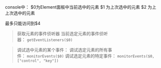 console中：
$0为Element面板中当前选中的元素
$1 为上次选中的元素
$2 为上上次选中的元素

最多只能访问到$4

> 获取元素的事件侦听器
> 当前选定元素的事件侦听器： `getEventListeners($0)`

> 调试选中元素的某个事件：
> 调试选定元素的所有事件： `monitorEvents($0)`
> 调试选定元素的特定事件： `monitorEvents($0, ["control", "key"])`